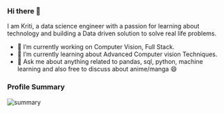 ### Hi there 👋 

I am Kriti, a data science engineer with a passion for learning about technology and building a Data driven solution to solve real life problems. 

- 🔭 I’m currently working on Computer Vision, Full Stack.
- 🌱 I’m currently learning about Advanced Computer vision Techniques.
- 💬 Ask me about anything related to pandas, sql, python, machine learning and also free to discuss about anime/manga 😄


### Profile Summary

![summary](https://github-readme-stats.vercel.app/api?username=ninjakx&show_icons=true&theme=radical)
    

